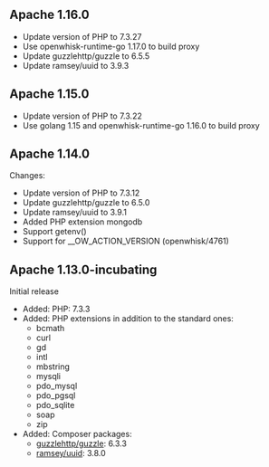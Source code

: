 <!--
#
# Licensed to the Apache Software Foundation (ASF) under one or more
# contributor license agreements.  See the NOTICE file distributed with
# this work for additional information regarding copyright ownership.
# The ASF licenses this file to You under the Apache License, Version 2.0
# (the "License"); you may not use this file except in compliance with
# the License.  You may obtain a copy of the License at
#
#     http://www.apache.org/licenses/LICENSE-2.0
#
# Unless required by applicable law or agreed to in writing, software
# distributed under the License is distributed on an "AS IS" BASIS,
# WITHOUT WARRANTIES OR CONDITIONS OF ANY KIND, either express or implied.
# See the License for the specific language governing permissions and
# limitations under the License.
#
-->
## Apache 1.16.0
  - Update version of PHP to 7.3.27
  - Use openwhisk-runtime-go 1.17.0 to build proxy
  - Update guzzlehttp/guzzle to 6.5.5
  - Update ramsey/uuid to 3.9.3

## Apache 1.15.0
  - Update version of PHP to 7.3.22
  - Use golang 1.15 and openwhisk-runtime-go 1.16.0 to build proxy

## Apache 1.14.0
Changes:
  - Update version of PHP to 7.3.12
  - Update guzzlehttp/guzzle to 6.5.0
  - Update ramsey/uuid to 3.9.1
  - Added PHP extension mongodb
  - Support getenv()
  - Support for __OW_ACTION_VERSION (openwhisk/4761)

## Apache 1.13.0-incubating
Initial release

- Added: PHP: 7.3.3
- Added: PHP extensions in addition to the standard ones:
    - bcmath
    - curl
    - gd
    - intl
    - mbstring
    - mysqli
    - pdo_mysql
    - pdo_pgsql
    - pdo_sqlite
    - soap
    - zip
- Added: Composer packages:
    - [guzzlehttp/guzzle](https://packagist.org/packages/guzzlehttp/guzzle): 6.3.3
    - [ramsey/uuid](https://packagist.org/packages/ramsey/uuid): 3.8.0
